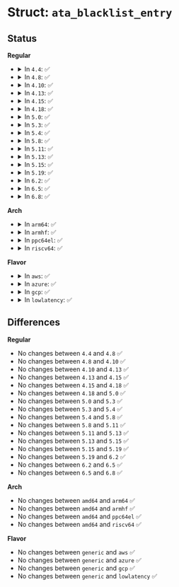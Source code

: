 # Struct: <code>ata_blacklist_entry</code>

## Status
<b>Regular</b>
<ul>
<li>
<details>
<summary>In <code>4.4</code>: ✅</summary>

```c
struct ata_blacklist_entry {
    const char *model_num;
    const char *model_rev;
    long unsigned int horkage;
};
```
</details>
</li>
<li>
<details>
<summary>In <code>4.8</code>: ✅</summary>

```c
struct ata_blacklist_entry {
    const char *model_num;
    const char *model_rev;
    long unsigned int horkage;
};
```
</details>
</li>
<li>
<details>
<summary>In <code>4.10</code>: ✅</summary>

```c
struct ata_blacklist_entry {
    const char *model_num;
    const char *model_rev;
    long unsigned int horkage;
};
```
</details>
</li>
<li>
<details>
<summary>In <code>4.13</code>: ✅</summary>

```c
struct ata_blacklist_entry {
    const char *model_num;
    const char *model_rev;
    long unsigned int horkage;
};
```
</details>
</li>
<li>
<details>
<summary>In <code>4.15</code>: ✅</summary>

```c
struct ata_blacklist_entry {
    const char *model_num;
    const char *model_rev;
    long unsigned int horkage;
};
```
</details>
</li>
<li>
<details>
<summary>In <code>4.18</code>: ✅</summary>

```c
struct ata_blacklist_entry {
    const char *model_num;
    const char *model_rev;
    long unsigned int horkage;
};
```
</details>
</li>
<li>
<details>
<summary>In <code>5.0</code>: ✅</summary>

```c
struct ata_blacklist_entry {
    const char *model_num;
    const char *model_rev;
    long unsigned int horkage;
};
```
</details>
</li>
<li>
<details>
<summary>In <code>5.3</code>: ✅</summary>

```c
struct ata_blacklist_entry {
    const char *model_num;
    const char *model_rev;
    long unsigned int horkage;
};
```
</details>
</li>
<li>
<details>
<summary>In <code>5.4</code>: ✅</summary>

```c
struct ata_blacklist_entry {
    const char *model_num;
    const char *model_rev;
    long unsigned int horkage;
};
```
</details>
</li>
<li>
<details>
<summary>In <code>5.8</code>: ✅</summary>

```c
struct ata_blacklist_entry {
    const char *model_num;
    const char *model_rev;
    long unsigned int horkage;
};
```
</details>
</li>
<li>
<details>
<summary>In <code>5.11</code>: ✅</summary>

```c
struct ata_blacklist_entry {
    const char *model_num;
    const char *model_rev;
    long unsigned int horkage;
};
```
</details>
</li>
<li>
<details>
<summary>In <code>5.13</code>: ✅</summary>

```c
struct ata_blacklist_entry {
    const char *model_num;
    const char *model_rev;
    long unsigned int horkage;
};
```
</details>
</li>
<li>
<details>
<summary>In <code>5.15</code>: ✅</summary>

```c
struct ata_blacklist_entry {
    const char *model_num;
    const char *model_rev;
    long unsigned int horkage;
};
```
</details>
</li>
<li>
<details>
<summary>In <code>5.19</code>: ✅</summary>

```c
struct ata_blacklist_entry {
    const char *model_num;
    const char *model_rev;
    long unsigned int horkage;
};
```
</details>
</li>
<li>
<details>
<summary>In <code>6.2</code>: ✅</summary>

```c
struct ata_blacklist_entry {
    const char *model_num;
    const char *model_rev;
    long unsigned int horkage;
};
```
</details>
</li>
<li>
<details>
<summary>In <code>6.5</code>: ✅</summary>

```c
struct ata_blacklist_entry {
    const char *model_num;
    const char *model_rev;
    long unsigned int horkage;
};
```
</details>
</li>
<li>
<details>
<summary>In <code>6.8</code>: ✅</summary>

```c
struct ata_blacklist_entry {
    const char *model_num;
    const char *model_rev;
    long unsigned int horkage;
};
```
</details>
</li>
</ul>
<b>Arch</b>
<ul>
<li>
<details>
<summary>In <code>arm64</code>: ✅</summary>

```c
struct ata_blacklist_entry {
    const char *model_num;
    const char *model_rev;
    long unsigned int horkage;
};
```
</details>
</li>
<li>
<details>
<summary>In <code>armhf</code>: ✅</summary>

```c
struct ata_blacklist_entry {
    const char *model_num;
    const char *model_rev;
    long unsigned int horkage;
};
```
</details>
</li>
<li>
<details>
<summary>In <code>ppc64el</code>: ✅</summary>

```c
struct ata_blacklist_entry {
    const char *model_num;
    const char *model_rev;
    long unsigned int horkage;
};
```
</details>
</li>
<li>
<details>
<summary>In <code>riscv64</code>: ✅</summary>

```c
struct ata_blacklist_entry {
    const char *model_num;
    const char *model_rev;
    long unsigned int horkage;
};
```
</details>
</li>
</ul>
<b>Flavor</b>
<ul>
<li>
<details>
<summary>In <code>aws</code>: ✅</summary>

```c
struct ata_blacklist_entry {
    const char *model_num;
    const char *model_rev;
    long unsigned int horkage;
};
```
</details>
</li>
<li>
<details>
<summary>In <code>azure</code>: ✅</summary>

```c
struct ata_blacklist_entry {
    const char *model_num;
    const char *model_rev;
    long unsigned int horkage;
};
```
</details>
</li>
<li>
<details>
<summary>In <code>gcp</code>: ✅</summary>

```c
struct ata_blacklist_entry {
    const char *model_num;
    const char *model_rev;
    long unsigned int horkage;
};
```
</details>
</li>
<li>
<details>
<summary>In <code>lowlatency</code>: ✅</summary>

```c
struct ata_blacklist_entry {
    const char *model_num;
    const char *model_rev;
    long unsigned int horkage;
};
```
</details>
</li>
</ul>

## Differences
<b>Regular</b>
<ul>
<li>
No changes between <code>4.4</code> and <code>4.8</code> ✅
</li>
<li>
No changes between <code>4.8</code> and <code>4.10</code> ✅
</li>
<li>
No changes between <code>4.10</code> and <code>4.13</code> ✅
</li>
<li>
No changes between <code>4.13</code> and <code>4.15</code> ✅
</li>
<li>
No changes between <code>4.15</code> and <code>4.18</code> ✅
</li>
<li>
No changes between <code>4.18</code> and <code>5.0</code> ✅
</li>
<li>
No changes between <code>5.0</code> and <code>5.3</code> ✅
</li>
<li>
No changes between <code>5.3</code> and <code>5.4</code> ✅
</li>
<li>
No changes between <code>5.4</code> and <code>5.8</code> ✅
</li>
<li>
No changes between <code>5.8</code> and <code>5.11</code> ✅
</li>
<li>
No changes between <code>5.11</code> and <code>5.13</code> ✅
</li>
<li>
No changes between <code>5.13</code> and <code>5.15</code> ✅
</li>
<li>
No changes between <code>5.15</code> and <code>5.19</code> ✅
</li>
<li>
No changes between <code>5.19</code> and <code>6.2</code> ✅
</li>
<li>
No changes between <code>6.2</code> and <code>6.5</code> ✅
</li>
<li>
No changes between <code>6.5</code> and <code>6.8</code> ✅
</li>
</ul>
<b>Arch</b>
<ul>
<li>
No changes between <code>amd64</code> and <code>arm64</code> ✅
</li>
<li>
No changes between <code>amd64</code> and <code>armhf</code> ✅
</li>
<li>
No changes between <code>amd64</code> and <code>ppc64el</code> ✅
</li>
<li>
No changes between <code>amd64</code> and <code>riscv64</code> ✅
</li>
</ul>
<b>Flavor</b>
<ul>
<li>
No changes between <code>generic</code> and <code>aws</code> ✅
</li>
<li>
No changes between <code>generic</code> and <code>azure</code> ✅
</li>
<li>
No changes between <code>generic</code> and <code>gcp</code> ✅
</li>
<li>
No changes between <code>generic</code> and <code>lowlatency</code> ✅
</li>
</ul>

